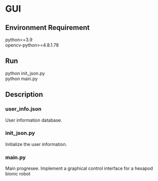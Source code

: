 # GUI

## Environment Requirement
python>=3.9  
opencv-python>=4.8.1.78

## Run
python init_json.py  
python main.py

## Description
### user_info.json
User information database.

### init_json.py
Initialize the user information.

### main.py
Main progresee. Implement a graphical control interface for a hexapod bionic robot
